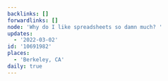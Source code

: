 ```yaml
---
backlinks: []
forwardlinks: []
node: 'Why do I like spreadsheets so damn much? '
updates:
  - '2022-03-02'
id: '10691982'
places:
  - 'Berkeley, CA'
daily: true
---
```


